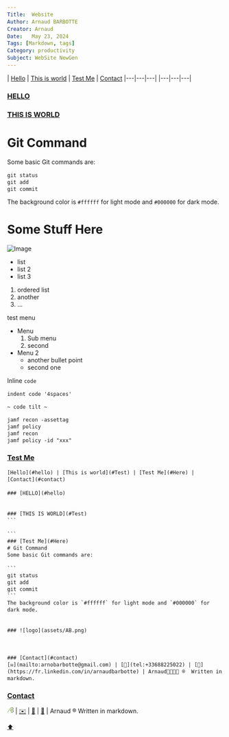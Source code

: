 ```yaml
---
Title:	Website  
Author: Arnaud BARBOTTE	
Creator: Arnaud  
Date:	May 23, 2024 
Tags: [Markdown, tags]  
Category: productivity  
Subject: WebSite NewGen
---
```

<!--[Hello](#hello) | [This is world](#Test) | [Test Me](#Here) | [Contact](#contact)-->

| [Hello](#hello) | [This is world](#Test) | [Test Me](#Here) | [Contact](#contact)
|---|---|---|
|---|---|---|
### [HELLO](#hello)


### [THIS IS WORLD](#Test)


# Git Command
Some basic Git commands are:

```
git status
git add
git commit
```
The background color is `#ffffff` for light mode and `#000000` for dark mode.

# Some Stuff Here
![Image](https://commonmark.org/help/images/favicon.png)

* list
* list 2 
* list 3

1. ordered list
2. another 
3. … 

test menu 

* Menu
  1. Sub menu
  2. second
* Menu 2 
  - another bullet point
  - second one


Inline `code`

    indent code '4spaces'
    
~~~
~ code tilt ~
~~~
```
jamf recon -assettag
jamf policy
jamf recon
jamf policy -id "xxx"
```

### [Test Me](#Here)
````
[Hello](#hello) | [This is world](#Test) | [Test Me](#Here) | [Contact](#contact)

### [HELLO](#hello)


### [THIS IS WORLD](#Test)
```

```
### [Test Me](#Here)
# Git Command
Some basic Git commands are:

```
git status
git add
git commit
```
The background color is `#ffffff` for light mode and `#000000` for dark mode.


### ![logo](assets/AB.png)



### [Contact](#contact)
[✉️](mailto:arnobarbotte@gmail.com) | [📱](tel:+33688225022) | [🔗](https://fr.linkedin.com/in/arnaudbarbotte) | Arnaud ®  Written in markdown.
````

### [Contact](#contact)
![logo](assets/AB.png) | [✉️](mailto:arnobarbotte@gmail.com) | [📱](tel:+33688225022) | [🔗](https://fr.linkedin.com/in/arnaudbarbotte) | Arnaud ®  Written in markdown.

[⬆](#hello)
